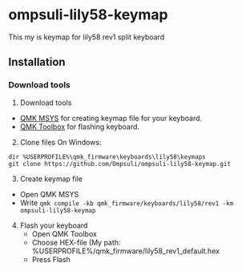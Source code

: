 # ompsuli-lily58-keymap
This my is keymap for lily58 rev1 split keyboard

## Installation

### Download tools

1. Download tools
  - [QMK MSYS](https://msys.qmk.fm/) for creating keymap file for your keyboard.
  - [QMK Toolbox](https://qmk.fm/toolbox) for flashing keyboard.

2. Clone files
On Windows:
```
dir %USERPROFILE%\qmk_firmware\keyboards\lily58\keymaps
git clone https://github.com/Ompsuli/ompsuli-lily58-keymap.git
```

3. Create keymap file
  - Open QMK MSYS
  - Write `qmk compile -kb qmk_firmware/keyboards/lily58/rev1 -km ompsuli-lily58-keymap`

4. Flash your keyboard
   - Open QMK Toolbox
   - Choose HEX-file (My path: %USERPROFILE%/qmk_firmware/lily58_rev1_default.hex
   - Press Flash
